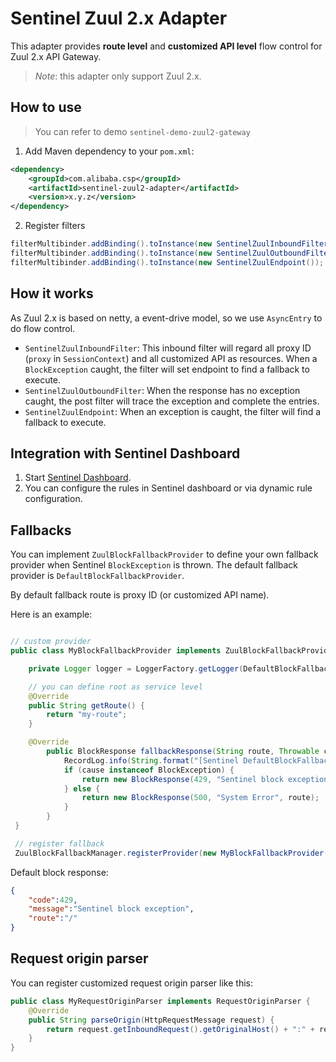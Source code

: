 # Sentinel Zuul 2.x Adapter

This adapter provides **route level** and **customized API level**
flow control for Zuul 2.x API Gateway.

> *Note*: this adapter only support Zuul 2.x.

## How to use

> You can refer to demo `sentinel-demo-zuul2-gateway`

1. Add Maven dependency to your `pom.xml`:

```xml
<dependency>
    <groupId>com.alibaba.csp</groupId>
    <artifactId>sentinel-zuul2-adapter</artifactId>
    <version>x.y.z</version>
</dependency>
```

2. Register filters

```java
filterMultibinder.addBinding().toInstance(new SentinelZuulInboundFilter(500));
filterMultibinder.addBinding().toInstance(new SentinelZuulOutboundFilter(500));
filterMultibinder.addBinding().toInstance(new SentinelZuulEndpoint());
```

## How it works

As Zuul 2.x is based on netty, a event-drive model, so we use `AsyncEntry` to do flow control.

- `SentinelZuulInboundFilter`: This inbound filter will regard all proxy ID (`proxy` in `SessionContext`) and all customized API as resources. When a `BlockException` caught, the filter will set endpoint to find a fallback to execute.
- `SentinelZuulOutboundFilter`: When the response has no exception caught, the post filter will trace the exception and complete the entries.
- `SentinelZuulEndpoint`: When an exception is caught, the filter will find a fallback to execute.

## Integration with Sentinel Dashboard

1. Start [Sentinel Dashboard](https://github.com/alibaba/Sentinel/wiki/Dashboard).
2. You can configure the rules in Sentinel dashboard or via dynamic rule configuration.

## Fallbacks

You can implement `ZuulBlockFallbackProvider` to define your own fallback provider when Sentinel `BlockException` is thrown.
The default fallback provider is `DefaultBlockFallbackProvider`.

By default fallback route is proxy ID (or customized API name).

Here is an example:

```java

// custom provider
public class MyBlockFallbackProvider implements ZuulBlockFallbackProvider {

    private Logger logger = LoggerFactory.getLogger(DefaultBlockFallbackProvider.class);

    // you can define root as service level
    @Override
    public String getRoute() {
        return "my-route";
    }

    @Override
        public BlockResponse fallbackResponse(String route, Throwable cause) {
            RecordLog.info(String.format("[Sentinel DefaultBlockFallbackProvider] Run fallback route: %s", route));
            if (cause instanceof BlockException) {
                return new BlockResponse(429, "Sentinel block exception", route);
            } else {
                return new BlockResponse(500, "System Error", route);
            }
        }
 }

 // register fallback
 ZuulBlockFallbackManager.registerProvider(new MyBlockFallbackProvider());
```

Default block response:

```json
{
    "code":429,
    "message":"Sentinel block exception",
    "route":"/"
}
```

## Request origin parser

You can register customized request origin parser like this:

```java
public class MyRequestOriginParser implements RequestOriginParser {
    @Override
    public String parseOrigin(HttpRequestMessage request) {
        return request.getInboundRequest().getOriginalHost() + ":" + request.getInboundRequest().getOriginalPort();
    }
}
```